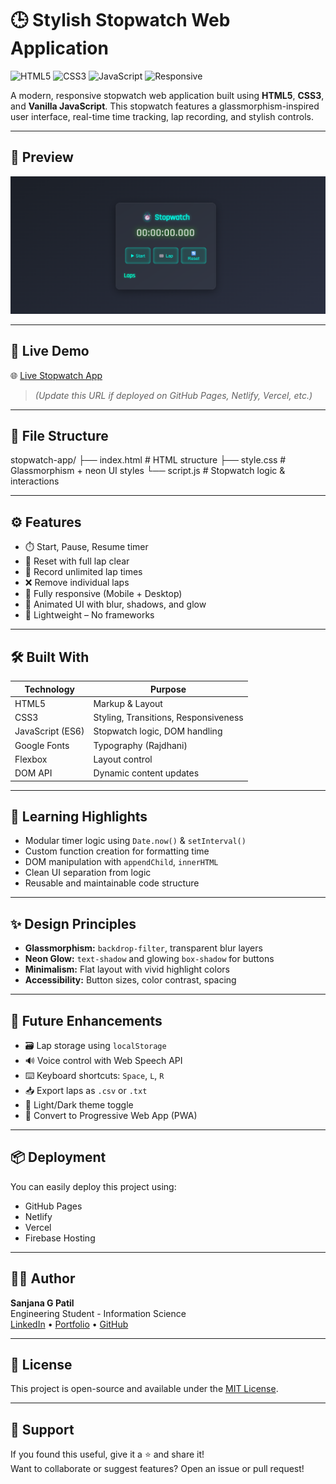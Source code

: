 # 🕒 Stylish Stopwatch Web Application

![HTML5](https://img.shields.io/badge/HTML5-E34F26?style=flat-square&logo=html5&logoColor=white)
![CSS3](https://img.shields.io/badge/CSS3-1572B6?style=flat-square&logo=css3&logoColor=white)
![JavaScript](https://img.shields.io/badge/JavaScript-F7DF1E?style=flat-square&logo=javascript&logoColor=black)
![Responsive](https://img.shields.io/badge/Responsive-Yes-blue?style=flat-square)

A modern, responsive stopwatch web application built using **HTML5**, **CSS3**, and **Vanilla JavaScript**. This stopwatch features a glassmorphism-inspired user interface, real-time time tracking, lap recording, and stylish controls.

---

## 📸 Preview

![Stopwatch UI Preview](https://github.com/sanjanagpatil/PRODIGY_WD_02/blob/b69d14bbdf2217d0f227a8e477e7e732d02a2f61/preview%20image.png)


---

## 🚀 Live Demo

🌐 [Live Stopwatch App](https://your-username.github.io/stopwatch-app)

> *(Update this URL if deployed on GitHub Pages, Netlify, Vercel, etc.)*

---

## 📂 File Structure 
stopwatch-app/
├── index.html # HTML structure
├── style.css # Glassmorphism + neon UI styles
└── script.js # Stopwatch logic & interactions


---

## ⚙️ Features

- ⏱️ Start, Pause, Resume timer
- 🔄 Reset with full lap clear
- 📝 Record unlimited lap times
- ❌ Remove individual laps
- 📱 Fully responsive (Mobile + Desktop)
- 💎 Animated UI with blur, shadows, and glow
- 🧠 Lightweight – No frameworks

---

## 🛠️ Built With

| Technology      | Purpose                          |
|----------------|----------------------------------|
| HTML5           | Markup & Layout                 |
| CSS3            | Styling, Transitions, Responsiveness |
| JavaScript (ES6)| Stopwatch logic, DOM handling   |
| Google Fonts    | Typography (Rajdhani)           |
| Flexbox         | Layout control                  |
| DOM API         | Dynamic content updates         |

---

## 🧠 Learning Highlights

- Modular timer logic using `Date.now()` & `setInterval()`
- Custom function creation for formatting time
- DOM manipulation with `appendChild`, `innerHTML`
- Clean UI separation from logic
- Reusable and maintainable code structure

---

## ✨ Design Principles

- **Glassmorphism:** `backdrop-filter`, transparent blur layers
- **Neon Glow:** `text-shadow` and glowing `box-shadow` for buttons
- **Minimalism:** Flat layout with vivid highlight colors
- **Accessibility:** Button sizes, color contrast, spacing

---

## 🧰 Future Enhancements

- 🗃️ Lap storage using `localStorage`
- 🔊 Voice control with Web Speech API
- ⌨️ Keyboard shortcuts: `Space`, `L`, `R`
- 📥 Export laps as `.csv` or `.txt`
- 🌙 Light/Dark theme toggle
- 📱 Convert to Progressive Web App (PWA)

---

## 📦 Deployment

You can easily deploy this project using:

- GitHub Pages
- Netlify
- Vercel
- Firebase Hosting

---

## 👩‍💻 Author

**Sanjana G Patil**  
Engineering Student - Information Science  
[LinkedIn](https://www.linkedin.com/) • [Portfolio](#) • [GitHub](https://github.com/your-username)

---

## 📄 License

This project is open-source and available under the [MIT License](LICENSE).

---

## 🙌 Support

If you found this useful, give it a ⭐️ and share it!  
Want to collaborate or suggest features? Open an issue or pull request!

